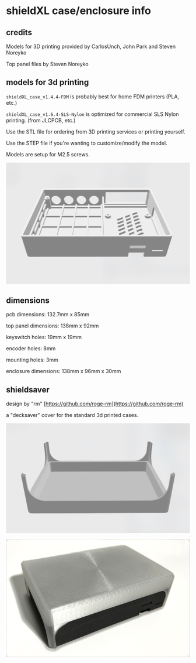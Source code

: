 # shieldXL case/enclosure info

## credits

Models for 3D printing provided by CarlosUnch, John Park and Steven Noreyko  

Top panel files by Steven Noreyko  

## models for 3d printing

`shieldXL_case_v1.4.4-FDM` is probably best for home FDM printers (PLA, etc.)  

`shieldXL_case_v1.6.4-SLS-Nylon` is optimized for commercial SLS Nylon printing. (from JLCPCB, etc.)  

Use the STL file for ordering from 3D printing services or printing yourself.  

Use the STEP file if you're wanting to customize/modify the model.  

Models are setup for M2.5 screws. 

![<# SLS Nylon caset #>](shieldXL_case_v1.6.4-SLS-Nylon/SLSNyloncase.png "SLSNyloncase")

## dimensions

pcb dimensions: 132.7mm x 85mm  

top panel dimensions: 138mm x 92mm  

keyswitch holes: 19mm x 19mm

encoder holes: 8mm

mounting holes: 3mm

enclosure dimensions: 138mm x 96mm x 30mm  


## shieldsaver 

design by "rm"  [https://github.com/roge-rm](https://github.com/roge-rm)  

a "decksaver" cover for the standard 3d printed cases.

![<# shieldsaver stl #>](shieldsaver/shieldsaverstl.png "shieldsaver stl")

![<# shieldsaver #>](shieldsaver/shieldsaver.png "shieldsaver.png")